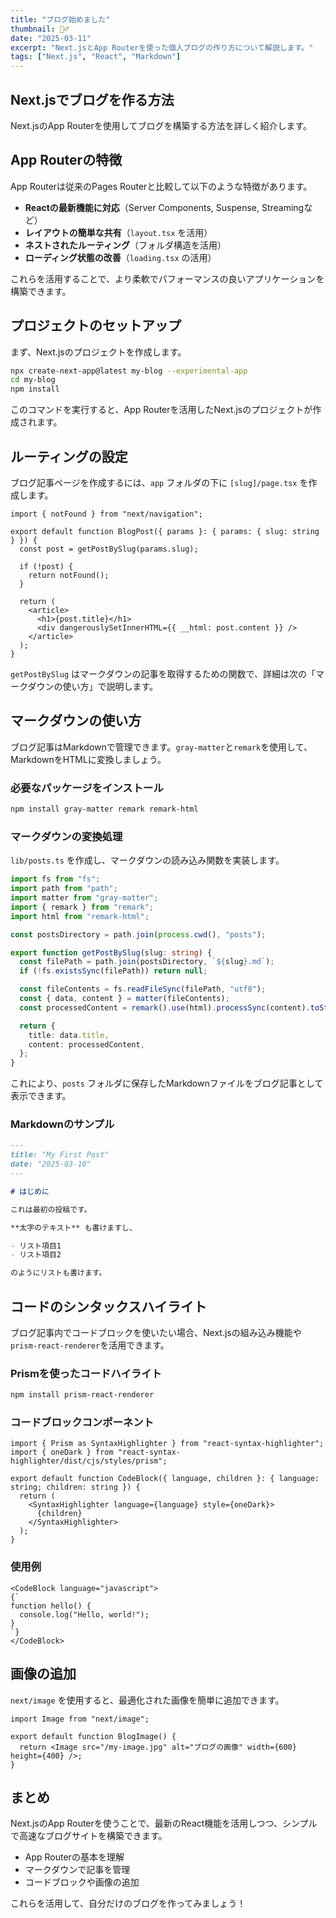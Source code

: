 ```yaml
---
title: "ブログ始めました"
thumbnail: 🏃‍♂️
date: "2025-03-11"
excerpt: "Next.jsとApp Routerを使った個人ブログの作り方について解説します。"
tags: ["Next.js", "React", "Markdown"]
---
```


## Next.jsでブログを作る方法

Next.jsのApp Routerを使用してブログを構築する方法を詳しく紹介します。

## App Routerの特徴

App Routerは従来のPages Routerと比較して以下のような特徴があります。

- **Reactの最新機能に対応**（Server Components, Suspense, Streamingなど）
- **レイアウトの簡単な共有**（`layout.tsx` を活用）
- **ネストされたルーティング**（フォルダ構造を活用）
- **ローディング状態の改善**（`loading.tsx` の活用）

これらを活用することで、より柔軟でパフォーマンスの良いアプリケーションを構築できます。

## プロジェクトのセットアップ

まず、Next.jsのプロジェクトを作成します。

```sh
npx create-next-app@latest my-blog --experimental-app
cd my-blog
npm install
```

このコマンドを実行すると、App Routerを活用したNext.jsのプロジェクトが作成されます。

## ルーティングの設定

ブログ記事ページを作成するには、`app` フォルダの下に `[slug]/page.tsx` を作成します。

```tsx
import { notFound } from "next/navigation";

export default function BlogPost({ params }: { params: { slug: string } }) {
  const post = getPostBySlug(params.slug);
  
  if (!post) {
    return notFound();
  }

  return (
    <article>
      <h1>{post.title}</h1>
      <div dangerouslySetInnerHTML={{ __html: post.content }} />
    </article>
  );
}
```

`getPostBySlug` はマークダウンの記事を取得するための関数で、詳細は次の「マークダウンの使い方」で説明します。

## マークダウンの使い方

ブログ記事はMarkdownで管理できます。`gray-matter`と`remark`を使用して、MarkdownをHTMLに変換しましょう。

### 必要なパッケージをインストール

```sh
npm install gray-matter remark remark-html
```

### マークダウンの変換処理

`lib/posts.ts` を作成し、マークダウンの読み込み関数を実装します。

```ts
import fs from "fs";
import path from "path";
import matter from "gray-matter";
import { remark } from "remark";
import html from "remark-html";

const postsDirectory = path.join(process.cwd(), "posts");

export function getPostBySlug(slug: string) {
  const filePath = path.join(postsDirectory, `${slug}.md`);
  if (!fs.existsSync(filePath)) return null;

  const fileContents = fs.readFileSync(filePath, "utf8");
  const { data, content } = matter(fileContents);
  const processedContent = remark().use(html).processSync(content).toString();

  return {
    title: data.title,
    content: processedContent,
  };
}
```

これにより、`posts` フォルダに保存したMarkdownファイルをブログ記事として表示できます。

### Markdownのサンプル

```markdown
---
title: "My First Post"
date: "2025-03-10"
---

# はじめに

これは最初の投稿です。

**太字のテキスト** も書けますし、

- リスト項目1
- リスト項目2

のようにリストも書けます。
```

## コードのシンタックスハイライト

ブログ記事内でコードブロックを使いたい場合、Next.jsの組み込み機能や`prism-react-renderer`を活用できます。

### Prismを使ったコードハイライト

```sh
npm install prism-react-renderer
```

### コードブロックコンポーネント

```tsx
import { Prism as SyntaxHighlighter } from "react-syntax-highlighter";
import { oneDark } from "react-syntax-highlighter/dist/cjs/styles/prism";

export default function CodeBlock({ language, children }: { language: string; children: string }) {
  return (
    <SyntaxHighlighter language={language} style={oneDark}>
      {children}
    </SyntaxHighlighter>
  );
}
```

### 使用例

```tsx
<CodeBlock language="javascript">
{`
function hello() {
  console.log("Hello, world!");
}
`}
</CodeBlock>
```

## 画像の追加

`next/image` を使用すると、最適化された画像を簡単に追加できます。

```tsx
import Image from "next/image";

export default function BlogImage() {
  return <Image src="/my-image.jpg" alt="ブログの画像" width={600} height={400} />;
}
```

## まとめ

Next.jsのApp Routerを使うことで、最新のReact機能を活用しつつ、シンプルで高速なブログサイトを構築できます。

- App Routerの基本を理解
- マークダウンで記事を管理
- コードブロックや画像の追加

これらを活用して、自分だけのブログを作ってみましょう！
